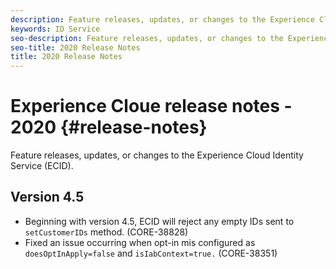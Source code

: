 ```yaml
---
description: Feature releases, updates, or changes to the Experience Cloud Identity Service.
keywords: ID Service
seo-description: Feature releases, updates, or changes to the Experience Cloud Identity Service.
seo-title: 2020 Release Notes
title: 2020 Release Notes
---
```


# Experience Cloue release notes - 2020 {#release-notes}

Feature releases, updates, or changes to the Experience Cloud Identity Service (ECID).

## Version 4.5

* Beginning with version 4.5,  ECID will reject any empty IDs sent to `setCustomerIDs` method. (CORE-38828)
* Fixed an issue occurring when opt-in mis configured as `doesOptInApply=false` and `isIabContext=true.` (CORE-38351)